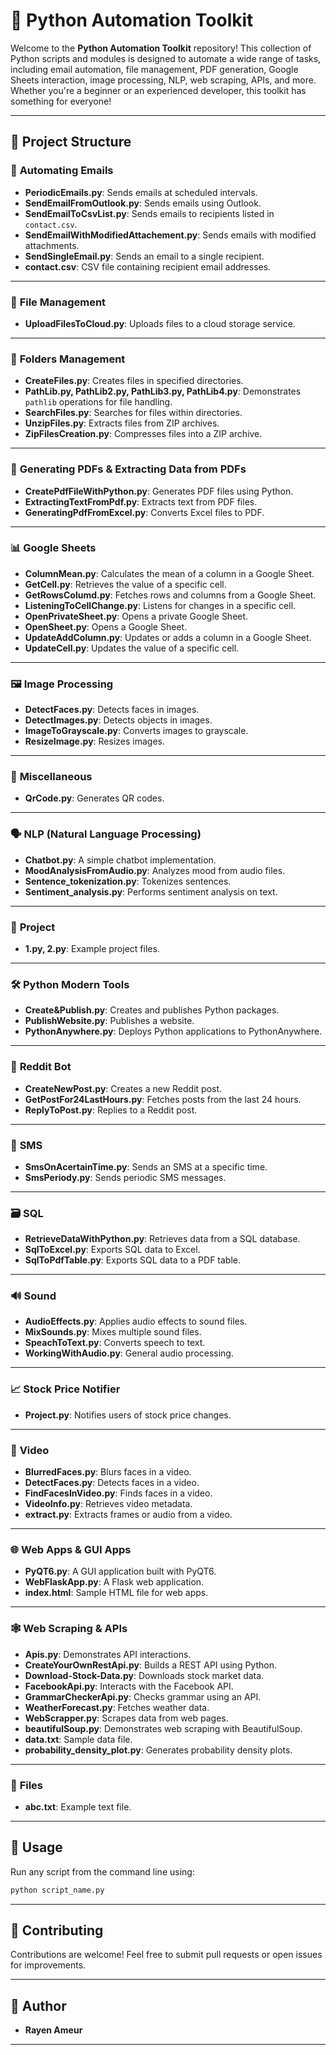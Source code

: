 

# 🚀 Python Automation Toolkit

Welcome to the **Python Automation Toolkit** repository! This collection of Python scripts and modules is designed to automate a wide range of tasks, including email automation, file management, PDF generation, Google Sheets interaction, image processing, NLP, web scraping, APIs, and more. Whether you're a beginner or an experienced developer, this toolkit has something for everyone!

---

## 📂 Project Structure

### 📧 **Automating Emails**
- **PeriodicEmails.py**: Sends emails at scheduled intervals.
- **SendEmailFromOutlook.py**: Sends emails using Outlook.
- **SendEmailToCsvList.py**: Sends emails to recipients listed in `contact.csv`.
- **SendEmailWithModifiedAttachement.py**: Sends emails with modified attachments.
- **SendSingleEmail.py**: Sends an email to a single recipient.
- **contact.csv**: CSV file containing recipient email addresses.

---

### 📁 **File Management**
- **UploadFilesToCloud.py**: Uploads files to a cloud storage service.

---

### 📂 **Folders Management**
- **CreateFiles.py**: Creates files in specified directories.
- **PathLib.py, PathLib2.py, PathLib3.py, PathLib4.py**: Demonstrates `pathlib` operations for file handling.
- **SearchFiles.py**: Searches for files within directories.
- **UnzipFiles.py**: Extracts files from ZIP archives.
- **ZipFilesCreation.py**: Compresses files into a ZIP archive.

---

### 📄 **Generating PDFs & Extracting Data from PDFs**
- **CreatePdfFileWithPython.py**: Generates PDF files using Python.
- **ExtractingTextFromPdf.py**: Extracts text from PDF files.
- **GeneratingPdfFromExcel.py**: Converts Excel files to PDF.

---

### 📊 **Google Sheets**
- **ColumnMean.py**: Calculates the mean of a column in a Google Sheet.
- **GetCell.py**: Retrieves the value of a specific cell.
- **GetRowsColumd.py**: Fetches rows and columns from a Google Sheet.
- **ListeningToCellChange.py**: Listens for changes in a specific cell.
- **OpenPrivateSheet.py**: Opens a private Google Sheet.
- **OpenSheet.py**: Opens a Google Sheet.
- **UpdateAddColumn.py**: Updates or adds a column in a Google Sheet.
- **UpdateCell.py**: Updates the value of a specific cell.

---

### 🖼️ **Image Processing**
- **DetectFaces.py**: Detects faces in images.
- **DetectImages.py**: Detects objects in images.
- **ImageToGrayscale.py**: Converts images to grayscale.
- **ResizeImage.py**: Resizes images.

---

### 🎲 **Miscellaneous**
- **QrCode.py**: Generates QR codes.

---

### 🗣️ **NLP (Natural Language Processing)**
- **Chatbot.py**: A simple chatbot implementation.
- **MoodAnalysisFromAudio.py**: Analyzes mood from audio files.
- **Sentence_tokenization.py**: Tokenizes sentences.
- **Sentiment_analysis.py**: Performs sentiment analysis on text.

---

### 📂 **Project**
- **1.py, 2.py**: Example project files.

---

### 🛠️ **Python Modern Tools**
- **Create&Publish.py**: Creates and publishes Python packages.
- **PublishWebsite.py**: Publishes a website.
- **PythonAnywhere.py**: Deploys Python applications to PythonAnywhere.

---

### 🤖 **Reddit Bot**
- **CreateNewPost.py**: Creates a new Reddit post.
- **GetPostFor24LastHours.py**: Fetches posts from the last 24 hours.
- **ReplyToPost.py**: Replies to a Reddit post.

---

### 📱 **SMS**
- **SmsOnAcertainTime.py**: Sends an SMS at a specific time.
- **SmsPeriody.py**: Sends periodic SMS messages.

---

### 🗃️ **SQL**
- **RetrieveDataWithPython.py**: Retrieves data from a SQL database.
- **SqlToExcel.py**: Exports SQL data to Excel.
- **SqlToPdfTable.py**: Exports SQL data to a PDF table.

---

### 🔊 **Sound**
- **AudioEffects.py**: Applies audio effects to sound files.
- **MixSounds.py**: Mixes multiple sound files.
- **SpeachToText.py**: Converts speech to text.
- **WorkingWithAudio.py**: General audio processing.

---

### 📈 **Stock Price Notifier**
- **Project.py**: Notifies users of stock price changes.

---

### 🎥 **Video**
- **BlurredFaces.py**: Blurs faces in a video.
- **DetectFaces.py**: Detects faces in a video.
- **FindFacesInVideo.py**: Finds faces in a video.
- **VideoInfo.py**: Retrieves video metadata.
- **extract.py**: Extracts frames or audio from a video.

---

### 🌐 **Web Apps & GUI Apps**
- **PyQT6.py**: A GUI application built with PyQT6.
- **WebFlaskApp.py**: A Flask web application.
- **index.html**: Sample HTML file for web apps.

---

### 🕸️ **Web Scraping & APIs**
- **Apis.py**: Demonstrates API interactions.
- **CreateYourOwnRestApi.py**: Builds a REST API using Python.
- **Download-Stock-Data.py**: Downloads stock market data.
- **FacebookApi.py**: Interacts with the Facebook API.
- **GrammarCheckerApi.py**: Checks grammar using an API.
- **WeatherForecast.py**: Fetches weather data.
- **WebScrapper.py**: Scrapes data from web pages.
- **beautifulSoup.py**: Demonstrates web scraping with BeautifulSoup.
- **data.txt**: Sample data file.
- **probability_density_plot.py**: Generates probability density plots.

---

### 📂 **Files**
- **abc.txt**: Example text file.

---

## 🚀 **Usage**
Run any script from the command line using:
```bash
python script_name.py
```

---

## 🤝 **Contributing**
Contributions are welcome! Feel free to submit pull requests or open issues for improvements.

---

## 👤 **Author**
- **Rayen Ameur**

---

